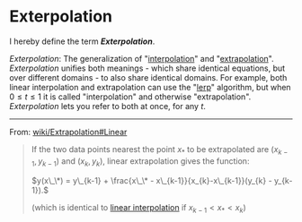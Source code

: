 # Exterpolation


I hereby define the term **_Exterpolation_**.

_Exterpolation_: The generalization of "[interpolation](https://en.wikipedia.org/wiki/Linear_interpolation)" and "[extrapolation](https://en.wikipedia.org/wiki/Extrapolation)". _Exterpolation_ unifies both meanings - which share identical equations, but over different domains - to also share identical domains. For example, both linear interpolation and extrapolation can use the "[lerp](https://en.wikipedia.org/wiki/Linear_interpolation#Programming_language_support)" algorithm, but when $0 \le t \le 1$ it is called "interpolation" and otherwise "extrapolation". _Exterpolation_ lets you refer to both at once, for any $t$.

---

From: [wiki/Extrapolation#Linear](https://en.wikipedia.org/wiki/Extrapolation#Linear)

> If the two data points nearest the point $x_*$ to be extrapolated are $(x_{k-1},y_{k-1})$ and $(x_k, y_k)$, linear extrapolation gives the function:
>
> $y(x\_\*) = y\_{k-1} + \frac{x\_\* - x\_{k-1}}{x_{k}-x\_{k-1}}(y_{k} - y_{k-1}).$
>
> (which is identical to [linear interpolation](https://en.wikipedia.org/wiki/Linear_interpolation) if $x_{k-1} < x_* < x_k$)
